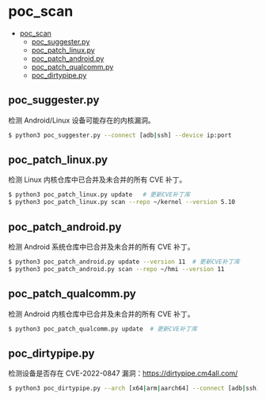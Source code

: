 # poc_scan

- [poc\_scan](#poc_scan)
  - [poc\_suggester.py](#poc_suggesterpy)
  - [poc\_patch\_linux.py](#poc_patch_linuxpy)
  - [poc\_patch\_android.py](#poc_patch_androidpy)
  - [poc\_patch\_qualcomm.py](#poc_patch_qualcommpy)
  - [poc\_dirtypipe.py](#poc_dirtypipepy)

## poc_suggester.py

检测 Android/Linux 设备可能存在的内核漏洞。

```sh
$ python3 poc_suggester.py --connect [adb|ssh] --device ip:port
```

## poc_patch_linux.py

检测 Linux 内核仓库中已合并及未合并的所有 CVE 补丁。

```sh
$ python3 poc_patch_linux.py update   # 更新CVE补丁库
$ python3 poc_patch_linux.py scan --repo ~/kernel --version 5.10
```

## poc_patch_android.py

检测 Android 系统仓库中已合并及未合并的所有 CVE 补丁。

```sh
$ python3 poc_patch_android.py update --version 11  # 更新CVE补丁库
$ python3 poc_patch_android.py scan --repo ~/hmi --version 11
```

## poc_patch_qualcomm.py

检测 Android 内核仓库中已合并及未合并的所有 CVE 补丁。

```sh
$ python3 poc_patch_qualcomm.py update  # 更新CVE补丁库
```

## poc_dirtypipe.py

检测设备是否存在 CVE-2022-0847 漏洞：https://dirtypipe.cm4all.com/

```sh
$ python3 poc_dirtypipe.py --arch [x64|arm|aarch64] --connect [adb|ssh] --device ip:port
```
